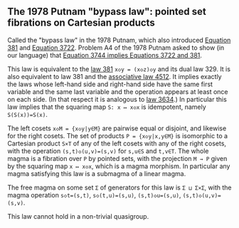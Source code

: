 ## The 1978 Putnam "bypass law": pointed set fibrations on Cartesian products

Called the "bypass law" in the 1978 Putnam, which also introduced [Equation 381](https://teorth.github.io/equational_theories/implications/?381) and [Equation 3722](https://teorth.github.io/equational_theories/implications/?3722). Problem A4 of the 1978 Putnam asked to show (in our language) that [Equation 3744 implies Equations 3722 and 381](https://teorth.github.io/equational_theories/blueprint/implications-chapter.html#3744_implies_3722_381). 

This law is equivalent to the [law 381](https://teorth.github.io/equational_theories/implications/?381) `x◇y = (x◇z)◇y` and its dual law 329.  It is also equivalent to law 381 and the [associative law 4512](https://teorth.github.io/equational_theories/implications/?4512).  It implies exactly the laws whose left-hand side and right-hand side have the same first variable and the same last variable and the operation appears at least once on each side.  (In that respect it is analogous to [law 3634](https://teorth.github.io/equational_theories/implications/?3634).)  In particular this law implies that the squaring map `S: x ↦ x◇x` is idempotent, namely `S(S(x))=S(x)`.

The left cosets `x◇M = {x◇y|y∈M}` are pairwise equal or disjoint, and likewise for the right cosets.  The set of products `P = {x◇y|x,y∈M}` is isomorphic to a Cartesian product `S×T` of any of the left cosets with any of the right cosets, with the operation `(s,t)◇(u,v)=(s,v)` for `s,u∈S` and `t,v∈T`.  The whole magma is a fibration over `P` by pointed sets, with the projection `M → P` given by the squaring map `x ↦ x◇x`, which is a magma morphism.  In particular any magma satisfying this law is a submagma of a linear magma.

The free magma on some set `Σ` of generators for this law is `Σ ⊔ Σ×Σ`, with the magma operation `s◇t=(s,t)`, `s◇(t,u)=(s,u)`, `(s,t)◇u=(s,u)`, `(s,t)◇(u,v)=(s,v)`.

This law cannot hold in a non-trivial quasigroup.
